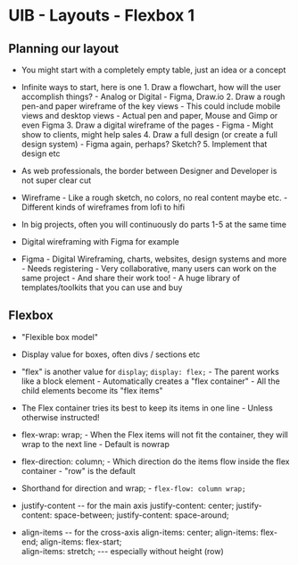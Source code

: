 # UIB - Layouts - Flexbox 1

## Planning our layout

- You might start with a completely empty table, just an idea or a concept
- Infinite ways to start, here is one
        1. Draw a flowchart, how will the user accomplish things?
                - Analog or Digital
                - Figma, Draw.io
        2. Draw a rough pen-and paper wireframe of the key views
                - This could include mobile views and desktop views
                - Actual pen and paper, Mouse and Gimp or even Figma
        3. Draw a digital wireframe of the pages
                - Figma
                - Might show to clients, might help sales
        4. Draw a full design (or create a full design system)
                - Figma again, perhaps? Sketch?
        5. Implement that design etc

- As web professionals, the border between Designer and Developer
        is not super clear cut
- Wireframe
        - Like a rough sketch, no colors, no real content maybe etc.
        - Different kinds of wireframes from lofi to hifi

- In big projects, often you will continuously do parts 1-5 at the same time
- Digital wireframing with Figma for example
- Figma
        - Digital Wireframing, charts, websites, design systems and more
        - Needs registering
        - Very collaborative, many users can work on the same project
                - And share their work too!
        - A huge library of templates/toolkits that you can use and buy


                
## Flexbox
- "Flexible box model"
- Display value for boxes, often divs / sections etc
- "flex" is another value for `display`; `display: flex;`
        - The parent works like a block element
        - Automatically creates a "flex container"
        - All the child elements become its "flex items"
- The Flex container tries its best to keep its items in one line
        - Unless otherwise instructed!
- flex-wrap: wrap;
        - When the Flex items will not fit the container,
           they will wrap to the next line
        - Default is nowrap
- flex-direction: column;
        - Which direction do the items flow inside the flex container 
        - "row" is the default
- Shorthand for direction and wrap;
        - `flex-flow: column wrap;`

- justify-content -- for the main axis
        justify-content: center;
        justify-content: space-between;
        justify-content: space-around;
- align-items -- for the cross-axis
        align-items: center;
        align-items: flex-end;
        align-items: flex-start;   
        align-items: stretch; --- especially without height (row)

